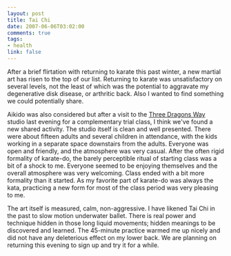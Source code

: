 ```yaml
--- 
layout: post
title: Tai Chi
date: 2007-06-06T03:02:00
comments: true
tags:
- health
link: false
---
```

After a brief flirtation with returning to karate this past winter, a new martial art has risen to the top of our list.  Returning to karate was unsatisfactory on several levels, not the least of which was the potential to aggravate my degenerative disk disease, or arthritic back.  Also I wanted to find something we could potentially share.

Aikido was also considered but after a visit to the <a href="http://threedragonsway.com" title="Three Dragons Way">Three Dragons Way</a> studio last evening for a complementary trial class, I think we've found a new shared activity.  The studio itself is clean and well presented.  There were about fifteen adults and several children in attendance, with the kids working in a separate space downstairs from the adults.  Everyone was open and friendly, and the atmosphere was very casual.  After the often rigid formality of karate-do, the barely perceptible ritual of starting class was a bit of a shock to me.  Everyone seemed to be enjoying themselves and the overall atmosphere was very welcoming.  Class ended with a bit more formality than it started.  As my favorite part of karate-do was always the kata, practicing a new form for most of the class period was very pleasing to me.

The art itself is measured, calm, non-aggressive.  I have likened Tai Chi in the past to slow motion underwater ballet.  There is real power and technique hidden in those long liquid movements; hidden meanings to be discovered and learned.   The 45-minute practice warmed me up nicely and did not have any deleterious effect on my lower back.  We are planning on returning this evening to sign up and try it for a while.
